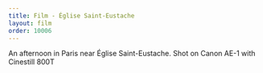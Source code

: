 ```yaml
---
title: Film - Église Saint-Eustache
layout: film
order: 10006
---
```


An afternoon in Paris near Église Saint-Eustache. Shot on Canon AE-1 with Cinestill 800T
